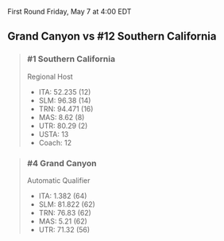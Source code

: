 First Round
Friday, May 7 at 4:00 EDT
## Grand Canyon vs #12 Southern California

> ### #1 Southern California  
> Regional Host  
> - ITA: 52.235 (12)  
> - SLM: 96.38 (14)  
> - TRN: 94.471 (16)  
> - MAS: 8.62 (8)  
> - UTR: 80.29 (2)  
> - USTA: 13  
> - Coach: 12  

> ### #4 Grand Canyon  
> Automatic Qualifier  
> - ITA: 1.382 (64)  
> - SLM: 81.822 (62)  
> - TRN: 76.83 (62)  
> - MAS: 5.21 (62)  
> - UTR: 71.32 (56)  